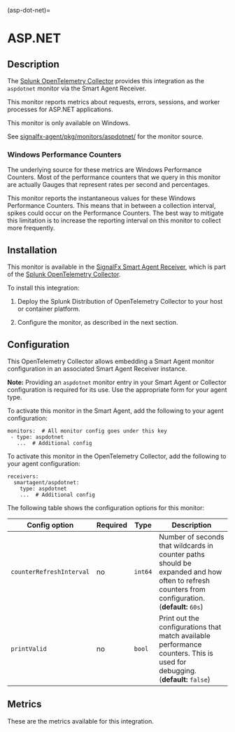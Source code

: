 (asp-dot-net)=

# ASP.NET

<meta name="description" content="Documentation on the aspdotnet monitor">


## Description

The [Splunk OpenTelemetry Collector](https://github.com/signalfx/splunk-otel-collector) provides this integration as the `aspdotnet` monitor via the Smart Agent Receiver.

This monitor reports metrics about requests, errors, sessions, and worker processes for ASP.NET applications.

This monitor is only available on Windows.

See [signalfx-agent/pkg/monitors/aspdotnet/](https://github.com/signalfx/signalfx-agent/tree/main/pkg/monitors/aspdotnet) for the monitor source.


### Windows Performance Counters

The underlying source for these metrics are Windows Performance Counters. Most of the performance counters that we query in this monitor are actually Gauges that represent rates per second and percentages.

This monitor reports the instantaneous values for these Windows Performance Counters. This means that in between a collection interval, spikes could occur on the Performance Counters. The best way to mitigate this limitation is to increase the reporting interval on this monitor to collect more frequently.


## Installation

This monitor is available in the [SignalFx Smart Agent Receiver](https://github.com/signalfx/splunk-otel-collector/tree/main/internal/receiver/smartagentreceiver), which is part of the [Splunk OpenTelemetry Collector](https://github.com/signalfx/splunk-otel-collector).

To install this integration:

1. Deploy the Splunk Distribution of OpenTelemetry Collector to your host or container platform.

2. Configure the monitor, as described in the next section.


## Configuration

This OpenTelemetry Collector allows embedding a Smart Agent monitor configuration in an associated Smart Agent Receiver instance.

**Note:** Providing an `aspdotnet` monitor entry in your Smart Agent or Collector configuration is required for its use. Use the appropriate form for your agent type.

To activate this monitor in the Smart Agent, add the following to your agent configuration:

```
monitors:  # All monitor config goes under this key
 - type: aspdotnet
   ...  # Additional config
```

To activate this monitor in the OpenTelemetry Collector, add the following to your agent configuration:

```
receivers:
  smartagent/aspdotnet:
    type: aspdotnet
    ...  # Additional config
```

The following table shows the configuration options for this monitor:

| Config option | Required | Type | Description |
| --- | --- | --- | --- |
| `counterRefreshInterval` | no | `int64` | Number of seconds that wildcards in counter paths should be expanded and how often to refresh counters from configuration. (**default:** `60s`) |
| `printValid` | no | `bool` | Print out the configurations that match available performance counters. This is used for debugging. (**default:** `false`) |


## Metrics

These are the metrics available for this integration.

<div class="metrics-table" type="aspdotnet" include="markdown"></div>
